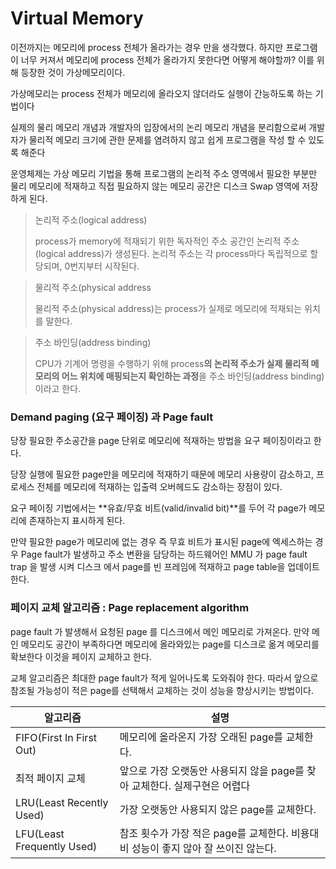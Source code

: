 # Virtual Memory

이전까지는 메모리에 process 전체가 올라가는 경우 만을 생각했다. 하지만 프로그램이 너무 커져서 메모리에 process 전체가 올라가지 못한다면 어떻게 해야할까? 이를 위해 등장한 것이 가상메모리이다.

가상메모리는 process 전체가 메모리에 올라오지 않더라도 실행이 간능하도록 하는 기법이다

실제의 물리 메모리 개념과 개발자의 입장에서의 논리 메모리 개념을 분리함으로써 개발자가 물리적 메모리 크기에 관한 문제를 염려하지 않고 쉽게 프로그램을 작성 할 수 있도록 해준다

운영체제는 가상 메모리 기법을 통해 프로그램의 논리적 주소 영역에서 필요한 부분만 물리 메모리에 적재하고 직접 필요하지 않는 메모리 공간은 디스크 Swap 영역에 저장하게 된다.

> 논리적 주소(logical address)
>
> process가 memory에 적재되기 위한 독자적인 주소 공간인 논리적 주소(logical address)가 생성된다. 논리적 주소는 각 process마다 독립적으로 할당되며, 0번지부터 시작된다.

> 물리적 주소(physical address
>
> 물리적 주소(physical address)는 process가 실제로 메모리에 적재되는 위치를 말한다.

> 주소 바인딩(address binding)
>
> CPU가 기계어 명령을 수행하기 위해 process**의 논리적 주소가 실제 물리적 메모리의 어느 위치에 매핑되는지 확인하는 과정**을 주소 바인딩(address binding)이라고 한다.

### Demand paging (요구 페이징) 과 Page fault

당장 필요한 주소공간을 page 단위로 메모리에 적재하는 방법을 요구 페이징이라고 한다.

당장 실행에 필요한 page만을 메모리에 적재하기 때문에 메모리 사용량이 감소하고, 프로세스 전체를 메모리에 적재하는 입출력 오버헤드도 감소하는 장점이 있다.

요구 페이징 기법에서는 **유효/무효 비트(valid/invalid bit)**를 두어 각 page가 메모리에 존재하는지 표시하게 된다.

만약 필요한 page가 메모리에 없는 경우 즉 무효 비트가 표시된 page에 엑세스하는 경우 Page fault가 발생하고 주소 변환을 담당하는 하드웨어인 MMU 가 page fault trap 을 발생 시켜 디스크 에서 page를 빈 프레임에 적재하고 page table을 업데이트 한다.

### 페이지 교체 알고리즘 : Page replacement algorithm

page fault 가 발생해서 요청된 page 를 디스크에서 메인 메모리로 가져온다. 만약 메인 메모리도 공간이 부족하다면 메모리에 올라와있는 page를 디스크로 옮겨 메모리를 확보한다 이것을 페이지 교체하고 한다.

교체 알고리즘은 최대한 page fault가 적게 일어나도록 도와줘야 한다. 따라서 앞으로 참조될 가능성이 적은 page를 선택해서 교체하는 것이 성능을 향상시키는 방법이다.

| 알고리즘                   | 설명                                                                               |
| -------------------------- | ---------------------------------------------------------------------------------- |
| FIFO(First In First Out)   | 메모리에 올라온지 가장 오래된 page를 교체한다.                                     |
| 최적 페이지 교체           | 앞으로 가장 오랫동안 사용되지 않을 page를 찾아 교체한다. 실제구현은 어렵다         |
| LRU(Least Recently Used)   | 가장 오랫동안 사용되지 않은 page를 교체한다.                                       |
| LFU(Least Frequently Used) | 참조 횟수가 가장 적은 page를 교체한다. 비용대비 성능이 좋지 않아 잘 쓰이진 않는다. |
